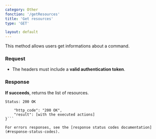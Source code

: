 ```yaml
---
category: Other
fonction: '/getResources'
title: 'Get resources'
type: 'GET'

layout: default
---
```


This method allows users get informations about a command.

### Request

* The headers must include a **valid authentication token**.

### Response

**If succeeds**, returns the list of resources.

```Status: 200 OK```
```{
    "http_code": "200 OK", 
    "result": [with the executed actions]
}```

For errors responses, see the [response status codes documentation](#response-status-codes).
